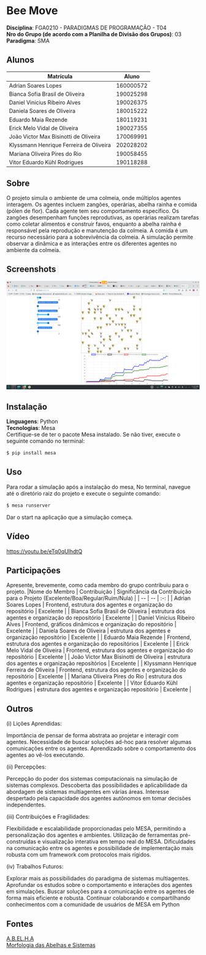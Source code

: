 # Bee Move

**Disciplina**: FGA0210 - PARADIGMAS DE PROGRAMAÇÃO - T04 <br>
**Nro do Grupo (de acordo com a Planilha de Divisão dos Grupos)**: 03<br>
**Paradigma**: SMA<br>

## Alunos
|Matrícula | Aluno |
| -- | -- |
| Adrian Soares Lopes | 160000572 |
| Bianca Sofia Brasil de Oliveira | 190025298 |
| Daniel Vinicius Ribeiro Alves | 190026375 |
| Daniela Soares de Oliveira | 180015222 |
| Eduardo Maia Rezende | 180119231 |
| Erick Melo Vidal de Oliveira | 190027355 |
| João Victor Max Bisinotti de Oliveira | 170069991 |
| Klyssmann Henrique Ferreira de Oliveira | 202028202 |
| Mariana Oliveira Pires do Rio | 190058455 |
| Vitor Eduardo Kühl Rodrigues | 190118288 |

## Sobre 
O projeto simula o ambiente de uma colmeia, onde múltiplos agentes interagem. Os agentes incluem zangões, operárias, abelha rainha e comida (pólen de flor). Cada agente tem seu comportamento específico. Os zangões desempenham funções reprodutivas, as operárias realizam tarefas como coletar alimentos e construir favos, enquanto a abelha rainha é responsável pela reprodução e manutenção da colmeia. A comida é um recurso necessário para a sobrevivência da colmeia. A simulação permite observar a dinâmica e as interações entre os diferentes agentes no ambiente da colmeia.

## Screenshots

![Defensoras](./docs/img/screenshot1.png)

## Instalação 
**Linguagens**: Python<br>
**Tecnologias**: Mesa<br>
Certifique-se de ter o pacote Mesa instalado. Se não tiver, execute o seguinte comando no terminal:
```bash
$ pip install mesa
```

## Uso 
Para rodar a simulação após a instalação do mesa, No terminal, navegue até o diretório raiz do projeto e execute o seguinte comando:
```bash
$ mesa runserver
```
Dar o start na aplicação que a simulação começa.

## Vídeo

https://youtu.be/eTq0qUlhdtQ

## Participações
Apresente, brevemente, como cada membro do grupo contribuiu para o projeto.
|Nome do Membro | Contribuição | Significância da Contribuição para o Projeto (Excelente/Boa/Regular/Ruim/Nula) |
| -- | -- | :-: |
| Adrian Soares Lopes | Frontend, estrutura dos agentes e organização do repositório | Excelente |
| Bianca Sofia Brasil de Oliveira | estrutura dos agentes e organização do repositório | Excelente |
| Daniel Vinicius Ribeiro Alves | Frontend, gráficos dinâmicos e organização do repositório | Excelente |
| Daniela Soares de Oliveira | estrutura dos agentes e organização repositório | Excelente |
| Eduardo Maia Rezende | Frontend, estrutura dos agentes e organização do repositórios | Excelente |
| Erick Melo Vidal de Oliveira | Frontend, estrutura dos agentes e organização do repositório | Excelente |
| João Victor Max Bisinotti de Oliveira | estrutura dos agentes e organização repositórios | Excelente |
| Klyssmann Henrique Ferreira de Oliveira | Frontend, estrutura dos agentes e organização do repositório | Excelente |
| Mariana Oliveira Pires do Rio | estrutura dos agentes e organização repositório | Excelente |
| Vitor Eduardo Kühl Rodrigues | estrutura dos agentes e organização repositório | Excelente |

## Outros 
(i) Lições Aprendidas:

Importância de pensar de forma abstrata ao projetar e interagir com agentes.
Necessidade de buscar soluções ad-hoc para resolver algumas comunicações entre os agentes.
Aprendizado sobre o comportamento dos agentes ao vê-los executando.

(ii) Percepções:

Percepção do poder dos sistemas computacionais na simulação de sistemas complexos.
Descoberta das possibilidades e aplicabilidade da abordagem de sistemas multiagentes em várias áreas.
Interesse despertado pela capacidade dos agentes autônomos em tomar decisões independentes.

(iii) Contribuições e Fragilidades:

Flexibilidade e escalabilidade proporcionadas pelo MESA, permitindo a personalização dos agentes e ambientes.
Utilização de ferramentas pré-construídas e visualização interativa em tempo real do MESA.
Dificuldades na comunicação entre os agentes e possibilidade de implementação mais robusta com um framework com protocolos mais rígidos.

(iv) Trabalhos Futuros:

Explorar mais as possibilidades do paradigma de sistemas multiagentes.
Aprofundar os estudos sobre o comportamento e interações dos agentes em simulações.
Buscar soluções para a comunicação entre os agentes de forma mais eficiente e robusta.
Continuar colaborando e compartilhando conhecimentos com a comunidade de usuários de MESA em Python

## Fontes
[A.B.EL.H.A](https://abelha.org.br/)<br>
[Morfologia das Abelhas e Sistemas](https://pt.slideshare.net/candidoalice/morfologia-das-abelhas-e-sistemas)<br>

